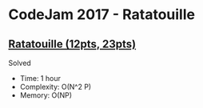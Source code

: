 # CodeJam 2017 - Ratatouille

## [Ratatouille (12pts, 23pts)](https://codingcompetitions.withgoogle.com/codejam/round/0000000000201843/00000000002018fe)

Solved

* Time: 1 hour
* Complexity: O(N^2 P)
* Memory: O(NP)
